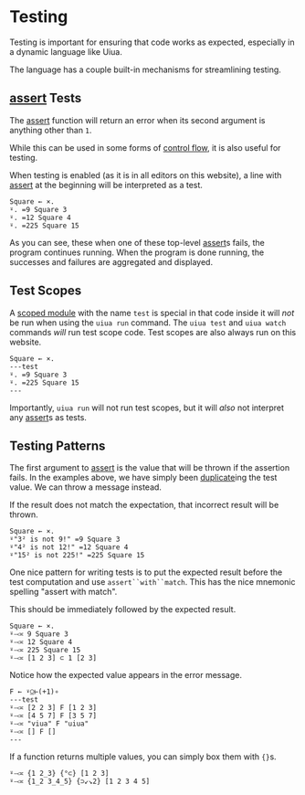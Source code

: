 # Testing

Testing is important for ensuring that code works as expected, especially in a dynamic language like Uiua.

The language has a couple built-in mechanisms for streamlining testing.

## [assert](/docs/assert) Tests

The [assert](/docs/assert) function will return an error when its second argument is anything other than `1`.

While this can be used in some forms of [control flow](/tutorial/controlflow), it is also useful for testing.

When testing is enabled (as it is in all editors on this website), a line with [assert](/docs/assert) at the beginning will be interpreted as a test.

```uiua should fail
Square ← ×.
⍤. =9 Square 3
⍤. =12 Square 4
⍤. =225 Square 15
```

As you can see, these when one of these top-level [assert](/docs/assert)s fails, the program continues running.
When the program is done running, the successes and failures are aggregated and displayed.

## Test Scopes

A [scoped module](/tutorial/modules#scoped-modules) with the name `test` is special in that code inside it will *not* be run when using the `uiua run` command. The `uiua test` and `uiua watch` commands *will* run test scope code. Test scopes are also always run on this website.

```uiua
Square ← ×.
---test
⍤. =9 Square 3
⍤. =225 Square 15
---
```

Importantly, `uiua run` will not run test scopes, but it will *also* not interpret any [assert](/docs/assert)s as tests.

## Testing Patterns

The first argument to [assert](/docs/assert) is the value that will be thrown if the assertion fails. In the examples above, we have simply been [duplicate](/docs/duplicate)ing the test value. We can throw a message instead.

If the result does not match the expectation, that incorrect result will be thrown.

```uiua should fail
Square ← ×.
⍤"3² is not 9!" =9 Square 3
⍤"4² is not 12!" =12 Square 4
⍤"15² is not 225!" =225 Square 15
```

One nice pattern for writing tests is to put the expected result before the test computation and use `assert``with``match`. This has the nice mnemonic spelling "assert with match".

This should be immediately followed by the expected result.

```uiua should fail
Square ← ×.
⍤⤙≍ 9 Square 3
⍤⤙≍ 12 Square 4
⍤⤙≍ 225 Square 15
⍤⤙≍ [1 2 3] ⊂ 1 [2 3]
```

Notice how the expected value appears in the error message.

```uiua
F ← ⍣⍜⊢(+1)∘
---test
⍤⤙≍ [2 2 3] F [1 2 3]
⍤⤙≍ [4 5 7] F [3 5 7]
⍤⤙≍ "viua" F "uiua"
⍤⤙≍ [] F []
---
```

If a function returns multiple values, you can simply box them with `{}`s.

```uiua
⍤⤙≍ {1 2_3} {°⊂} [1 2 3]
⍤⤙≍ {1_2 3_4_5} {⊃↙↘2} [1 2 3 4 5]
```